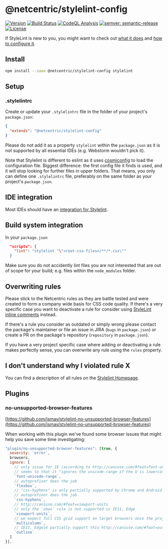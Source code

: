# @netcentric/stylelint-config

[![Version](https://img.shields.io/npm/v/@netcentric/stylelint-config.svg)](https://npmjs.org/package/@netcentric/stylelint-config)
[![Build Status](https://github.com/netcentric/stylelint-config/workflows/CI/badge.svg?branch=main)](https://github.com/netcentric/stylelint-config/actions)
[![CodeQL Analysis](https://github.com/netcentric/stylelint-config/workflows/CodeQL/badge.svg?branch=main)](https://github.com/netcentric/stylelint-config/actions)
[![semver: semantic-release](https://img.shields.io/badge/semver-semantic--release-blue.svg)](https://github.com/semantic-release/semantic-release)
[![License](https://img.shields.io/badge/License-Apache%202.0-blue.svg)](https://opensource.org/licenses/Apache-2.0)

If StyleLint is new to you, you might want to check out  [what it does](https://stylelint.io/) and [how to configure it](https://stylelint.io/user-guide/configure/).

## Install

```bash
npm install --save @netcentric/stylelint-config stylelint
```

## Setup

### .stylelintrc

Create or update your `.stylelintrc` file in the folder of your project's `package.json`:

```json
{
  "extends": "@netcentric/stylelint-config"
}
```

Please do not add it as a property `stylelint` within the `package.json` as it is not supported by all essential IDEs (e.g. Webstorm wouldn't pick it).

Note that Stylelint is different to eslint as it uses [cosmiconfig](https://github.com/davidtheclark/cosmiconfig) to load the configuration file. Biggest difference: the first config file it finds is used, and it will stop looking for further files in upper folders. That means, you only can define one `.stylelintrc`  file, preferably on the same folder as your project's `package.json`.

## IDE integration

Most IDEs should have an [integration for Stylelint](https://github.com/stylelint/stylelint/blob/master/docs/user-guide/complementary-tools.md#editor-plugins).

## Build system integration

In your `package.json`

```json
  "scripts": {
    "lint": "stylelint "\"<root-css-files>/**/*.css\""
  }
```

Make sure you do not accidently lint files you are not interested that are out of scope for your build; e.g. files within the `node_modules` folder.

## Overwriting rules

Please stick to the Netcentric rules as they are battle tested and were created to form a company wide basis for CSS code quality. If there's a very specific case you want to deactivate a rule for consider using [StyleLint inline comments](http://stylelint.io/user-guide/configuration/#turning-rules-off-from-within-your-css) instead.

If there's a rule you consider as outdated or simply wrong please contact the package's maintainer or file an issue in JIRA (`bugs` in `package.json`) or create a PR on the package's repository (`repository` in `package.json`).

If you have a very project specific case where adding or deactivating a rule makes perfectly sense, you can overwrite any rule using the `rules` property.

## I don't understand why I violated rule X

You can find a description of all rules on the [Stylelint Homepage](http://stylelint.io/user-guide/rules/).

## Plugins

### no-unsupported-browser-features

[https://github.com/ismay/stylelint-no-unsupported-browser-features](https://github.com/ismay/stylelint-no-unsupported-browser-features)

When working with this plugin we've found some browser issues that might help you save some time investigating:

```javascript
"plugin/no-unsupported-browser-features": [true, {
  severity: `error`,
  browsers,
  ignore: [
    // only issue for IE (according to http://caniuse.com/#feat=font-unicode-range)
    // seems to that it "ignores the unicode-range if the U is lowercase e.g 'u+0061'"
    `font-unicode-range`,
    // autoprefixer does the job
    `flexbox`,
    // "css-hyphens" is only partially supported by Chrome and Android Browser 56
    // autoprefixer does the job
    `css-hyphens`,
    // http://caniuse.com/#feat=viewport-units
    // only the `vmax` rule is not supported in IE11, Edge
    `viewport-units`,
    // we expect full CSS grid support on target browsers once the project launches
    `multicolumn`,
    // IE11, Edge14 partially support this http://caniuse.com/#feat=outline
    `outline`
  ]
}],
```
